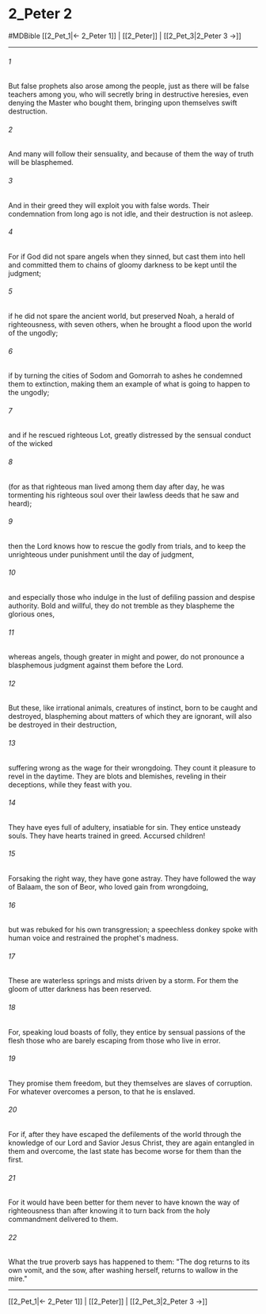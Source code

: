 # 2_Peter 2
#MDBible
[[2_Pet_1|← 2_Peter 1]] | [[2_Peter]] | [[2_Pet_3|2_Peter 3 →]]

***

###### 1 

But false prophets also arose among the people, just as there will be false teachers among you, who will secretly bring in destructive heresies, even denying the Master who bought them, bringing upon themselves swift destruction. 

###### 2 

And many will follow their sensuality, and because of them the way of truth will be blasphemed. 

###### 3 

And in their greed they will exploit you with false words. Their condemnation from long ago is not idle, and their destruction is not asleep. 

###### 4 

For if God did not spare angels when they sinned, but cast them into hell and committed them to chains of gloomy darkness to be kept until the judgment; 

###### 5 

if he did not spare the ancient world, but preserved Noah, a herald of righteousness, with seven others, when he brought a flood upon the world of the ungodly; 

###### 6 

if by turning the cities of Sodom and Gomorrah to ashes he condemned them to extinction, making them an example of what is going to happen to the ungodly; 

###### 7 

and if he rescued righteous Lot, greatly distressed by the sensual conduct of the wicked 

###### 8 

(for as that righteous man lived among them day after day, he was tormenting his righteous soul over their lawless deeds that he saw and heard); 

###### 9 

then the Lord knows how to rescue the godly from trials, and to keep the unrighteous under punishment until the day of judgment, 

###### 10 

and especially those who indulge in the lust of defiling passion and despise authority. Bold and willful, they do not tremble as they blaspheme the glorious ones, 

###### 11 

whereas angels, though greater in might and power, do not pronounce a blasphemous judgment against them before the Lord. 

###### 12 

But these, like irrational animals, creatures of instinct, born to be caught and destroyed, blaspheming about matters of which they are ignorant, will also be destroyed in their destruction, 

###### 13 

suffering wrong as the wage for their wrongdoing. They count it pleasure to revel in the daytime. They are blots and blemishes, reveling in their deceptions, while they feast with you. 

###### 14 

They have eyes full of adultery, insatiable for sin. They entice unsteady souls. They have hearts trained in greed. Accursed children! 

###### 15 

Forsaking the right way, they have gone astray. They have followed the way of Balaam, the son of Beor, who loved gain from wrongdoing, 

###### 16 

but was rebuked for his own transgression; a speechless donkey spoke with human voice and restrained the prophet's madness. 

###### 17 

These are waterless springs and mists driven by a storm. For them the gloom of utter darkness has been reserved. 

###### 18 

For, speaking loud boasts of folly, they entice by sensual passions of the flesh those who are barely escaping from those who live in error. 

###### 19 

They promise them freedom, but they themselves are slaves of corruption. For whatever overcomes a person, to that he is enslaved. 

###### 20 

For if, after they have escaped the defilements of the world through the knowledge of our Lord and Savior Jesus Christ, they are again entangled in them and overcome, the last state has become worse for them than the first. 

###### 21 

For it would have been better for them never to have known the way of righteousness than after knowing it to turn back from the holy commandment delivered to them. 

###### 22 

What the true proverb says has happened to them: "The dog returns to its own vomit, and the sow, after washing herself, returns to wallow in the mire." 

***

[[2_Pet_1|← 2_Peter 1]] | [[2_Peter]] | [[2_Pet_3|2_Peter 3 →]]
